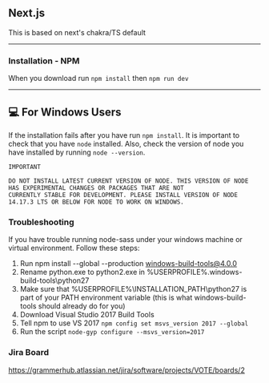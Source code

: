 
## Next.js

This is based on next's chakra/TS default

---

### Installation - NPM

When you download run `npm install`
then `npm run dev`

---

## 💻 For Windows Users

If the installation fails after you have run ``npm install``. It is important to check that you have ``node`` installed.
Also, check the version of node you have installed by running ``node --version``. 

```
IMPORTANT

DO NOT INSTALL LATEST CURRENT VERSION OF NODE. THIS VERSION OF NODE HAS EXPERIMENTAL CHANGES OR PACKAGES THAT ARE NOT
CURRENTLY STABLE FOR DEVELOPMENT. PLEASE INSTALL VERSION OF NODE 14.17.3 LTS OR BELOW FOR NODE TO WORK ON WINDOWS.
```

### Troubleshooting
If you have trouble running node-sass under your windows machine or virtual environment. Follow these steps:

1. Run npm install --global --production windows-build-tools@4.0.0
2. Rename python.exe to python2.exe in %USERPROFILE%\.windows-build-tools\python27
3. Make sure that %USERPROFILE%\INSTALLATION_PATH\python27 is part of your PATH environment variable 
   (this is what windows-build-tools should already do for you)
4. Download Visual Studio 2017 Build Tools
5. Tell npm to use VS 2017 ```npm config set msvs_version 2017 --global```
6. Run the script ```node-gyp configure --msvs_version=2017```


### Jira Board

https://grammerhub.atlassian.net/jira/software/projects/VOTE/boards/2
